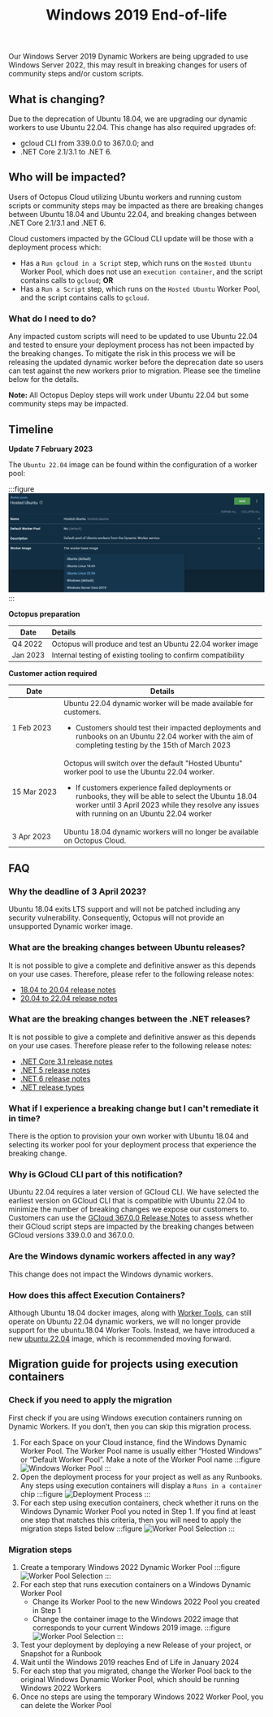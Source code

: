 ﻿---
layout: src/layouts/Default.astro
pubDate: 2023-10-01
modDate: 2023-10-01
title: Windows 2019 End-of-life
description: Describing the deprecation process of Windows 2019 Dynamic Workers.
navOrder: 50
hideInThisSection: true
hideInThisSectionHeader: true
---

Our Windows Server 2019 Dynamic Workers are being upgraded to use Windows Server 2022, this may result in breaking changes for users of community steps and/or custom scripts.


## What is changing?

Due to the deprecation of Ubuntu 18.04, we are upgrading our dynamic workers to use Ubuntu 22.04.  This change has also required upgrades of:
* gcloud CLI from 339.0.0 to 367.0.0; and
* .NET Core 2.1/3.1 to .NET 6.


## Who will be impacted?

Users of Octopus Cloud utilizing Ubuntu workers and running custom scripts or community steps may be impacted as there are breaking changes between Ubuntu 18.04 and Ubuntu 22.04, and breaking changes between .NET Core 2.1/3.1 and .NET 6.

Cloud customers impacted by the GCloud CLI update will be those with a deployment process which:

* Has a `Run gcloud in a Script` step, which runs on the `Hosted Ubuntu` Worker Pool, which does not use an `execution container`, and the script contains calls to `gcloud`; **OR**
* Has a `Run a Script` step, which runs on the `Hosted Ubuntu` Worker Pool, and the script contains calls to `gcloud`.

### What do I need to do?

Any impacted custom scripts will need to be updated to use Ubuntu 22.04 and tested to ensure your deployment process has not been impacted by the breaking changes. To mitigate the risk in this process we will be releasing the updated dynamic worker before the deprecation date so users can test against the new workers prior to migration.  Please see the timeline below for the details.

**Note:** All Octopus Deploy steps will work under Ubuntu 22.04 but some community steps may be impacted.

## Timeline

**Update 7 February 2023**

The `Ubuntu 22.04` image can be found within the configuration of a worker pool:

:::figure
![Ubuntu 22.04 in worker image list](/docs/infrastructure/workers/dynamic-worker-pools/images/ubuntu-2204-worker-image-list.png)
:::

**Octopus preparation**

| Date          |   Details                                                     |
|---------------|:--------------------------------------------------------------|
| Q4&nbsp;2022  | Octopus will produce and test an Ubuntu 22.04 worker image    |
| Jan&nbsp;2023 | Internal testing of existing tooling to confirm compatibility |


**Customer action required**

| Date                  | Details                                                                                                                                                                                                                                                                                                         |
|-----------------------|-----------------------------------------------------------------------------------------------------------------------------------------------------------------------------------------------------------------------------------------------------------------------------------------------------------------|
| 1&nbsp;Feb&nbsp;2023  | Ubuntu 22.04 dynamic worker will be made available for customers.<br><ul><li>Customers should test their impacted deployments and runbooks on an Ubuntu 22.04 worker with the aim of completing testing by the 15th of March 2023</ul>                                                                          |
| 15&nbsp;Mar&nbsp;2023 | Octopus will switch over the default "Hosted Ubuntu" worker pool to use the Ubuntu 22.04 worker.<br><ul><li>If customers experience failed deployments or runbooks, they will be able to select the Ubuntu 18.04 worker until 3 April 2023 while they resolve any issues with running on an Ubuntu 22.04 worker |
| 3&nbsp;Apr&nbsp;2023  | Ubuntu 18.04 dynamic workers will no longer be available on Octopus Cloud.                                                                                                                                                                                                                                      |


## FAQ

### Why the deadline of 3 April 2023?
Ubuntu 18.04 exits LTS support and will not be patched including any security vulnerability. Consequently, Octopus will not provide an unsupported Dynamic worker image.

### What are the breaking changes between Ubuntu releases?
It is not possible to give a complete and definitive answer as this depends on your use cases. Therefore, please refer to the following release notes:
* [18.04 to 20.04 release notes](https://wiki.ubuntu.com/FocalFossa/ReleaseNotes)
* [20.04 to 22.04 release notes](https://discourse.ubuntu.com/t/jammy-jellyfish-release-notes/24668)

### What are the breaking changes between the .NET releases?
It is not possible to give a complete and definitive answer as this depends on your use cases. Therefore please refer to the following release notes:
* [.NET Core 3.1 release notes](https://github.com/dotnet/core/tree/main/release-notes/3.1)
* [.NET 5 release notes](https://github.com/dotnet/core/tree/main/release-notes/5.0)
* [.NET 6 release notes](https://github.com/dotnet/core/tree/main/release-notes/6.0)
* [.NET release types](https://learn.microsoft.com/en-us/dotnet/core/releases-and-support)

### What if I experience a breaking change but I can't remediate it in time?
There is the option to provision your own worker with Ubuntu 18.04 and selecting its worker pool for your deployment process that experience the breaking change.

### Why is GCloud CLI part of this notification?
Ubuntu 22.04 requires a later version of GCloud CLI. We have selected the earliest version on GCloud CLI that is compatible with Ubuntu 22.04 to minimize the number of breaking changes we expose our customers to.  Customers can use the [GCloud 367.0.0 Release Notes](https://cloud.google.com/sdk/docs/release-notes#36700_2021-12-14) to assess whether their GCloud script steps are impacted by the breaking changes between GCloud versions 339.0.0 and 367.0.0.

### Are the Windows dynamic workers affected in any way?
This change does not impact the Windows dynamic workers.

### How does this affect Execution Containers?
Although Ubuntu 18.04 docker images, along with [Worker Tools](/docs/infrastructure/workers/worker-tools-versioning-and-caching), can still operate on Ubuntu 22.04 dynamic workers, we will no longer provide support for the ubuntu.18.04 Worker Tools. Instead, we have introduced a new [ubuntu.22.04](https://hub.docker.com/r/octopusdeploy/worker-tools/tags?page=1&name=22.04) image, which is recommended moving forward.






## Migration guide for projects using execution containers

### Check if you need to apply the migration
First check if you are using Windows execution containers running on Dynamic Workers. If you don’t, then you can skip this migration process.

1. For each Space on your Cloud instance, find the Windows Dynamic Worker Pool. The Worker Pool name is usually either “Hosted Windows” or “Default Worker Pool”. Make a note of the Worker Pool name
   :::figure
   ![Windows Worker Pool](/docs/infrastructure/workers/dynamic-worker-pools/images/windows-2022-eol-windows-pool.png)
   :::
1. Open the deployment process for your project as well as any Runbooks. Any steps using execution containers will display a `Runs in a container` chip
   :::figure
   ![Deployment Process](/docs/infrastructure/workers/dynamic-worker-pools/images/windows-2022-eol-deployment-process.png)
   :::
1. For each step using execution containers, check whether it runs on the Windows Dynamic Worker Pool you noted in Step 1.  If you find at least one step that matches this criteria, then you will need to apply the migration steps listed below
   :::figure
   ![Worker Pool Selection](/docs/infrastructure/workers/dynamic-worker-pools/images/windows-2022-eol-step-worker-pool.png)
   :::

### Migration steps
1. Create a temporary Windows 2022 Dynamic Worker Pool
   :::figure
   ![Worker Pool Selection](/docs/infrastructure/workers/dynamic-worker-pools/images/windows-2022-eol-windows-pool.png)
   :::
1. For each step that runs execution containers on a Windows Dynamic Worker Pool
   - Change its Worker Pool to the new Windows 2022 Pool you created in Step 1
   - Change the container image to the Windows 2022 image that corresponds to your current Windows 2019 image.
   :::figure
   ![Worker Pool Selection](/docs/infrastructure/workers/dynamic-worker-pools/images/windows-2022-eol-step-container-image.png)
   :::
1. Test your deployment by deploying a new Release of your project, or Snapshot for a Runbook
1. Wait until the Windows 2019 reaches End of Life in January 2024
1. For each step that you migrated, change the Worker Pool back to the original Windows Dynamic Worker Pool, which should be running Windows 2022 Workers
1. Once no steps are using the temporary Windows 2022 Worker Pool, you can delete the Worker Pool
